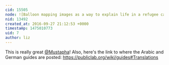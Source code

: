 ```yaml
---
cid: 15505
node: ![Balloon mapping images as a way to explain life in a refugee camp](../notes/Mustapha/09-27-2016/balloon-mapping-images-as-a-way-to-explain-life-in-a-refugee-camp)
nid: 13492
created_at: 2016-09-27 21:12:53 +0000
timestamp: 1475010773
uid: 7
author: liz
---
```


This is really great [@Mustapha](/profile/Mustapha)! Also, here's the link to where the Arabic and German guides are posted: https://publiclab.org/wiki/guides#Translations